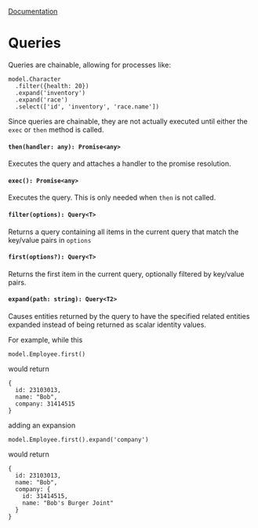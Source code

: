 [Documentation](index.md)

# Queries

Queries are chainable, allowing for processes like:

    model.Character
      .filter({health: 20})
      .expand('inventory')
      .expand('race')
      .select(['id', 'inventory', 'race.name'])

Since queries are chainable, they are not actually executed until either the `exec` or `then` method is called.

#### `then(handler: any): Promise<any>`

Executes the query and attaches a handler to the promise resolution.

#### `exec(): Promise<any>`

Executes the query.  This is only needed when `then` is not called.

#### `filter(options): Query<T>`

Returns a query containing all items in the current query that match the key/value pairs in `options`

#### `first(options?): Query<T>`

Returns the first item in the current query, optionally filtered by key/value pairs.

#### `expand(path: string): Query<T2>`

Causes entities returned by the query to have the specified related entities expanded instead of being returned as scalar identity values.

For example, while this

    model.Employee.first()
    
would return

    {
      id: 23103013,
      name: "Bob",
      company: 31414515
    }

adding an expansion

    model.Employee.first().expand('company')

would return

    {
      id: 23103013,
      name: "Bob",
      company: {
        id: 31414515,
        name: "Bob's Burger Joint"
      }
    }